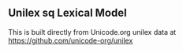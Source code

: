 Unilex sq Lexical Model
----------------------

This is built directly from Unicode.org unilex data at
https://github.com/unicode-org/unilex

